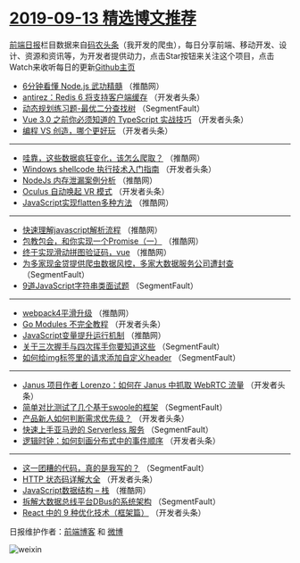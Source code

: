 # [2019-09-13 精选博文推荐](http://hao.caibaojian.com/date/2019/09/13)

[前端日报](http://caibaojian.com/c/news)栏目数据来自[码农头条](http://hao.caibaojian.com/)（我开发的爬虫），每日分享前端、移动开发、设计、资源和资讯等，为开发者提供动力，点击Star按钮来关注这个项目，点击Watch来收听每日的更新[Github主页](https://github.com/kujian/frontendDaily)
* [6分钟看懂 Node.js 武功精髓](http://hao.caibaojian.com/124840.html) （推酷网）
* [antirez：Redis 6 将支持客户端缓存](http://hao.caibaojian.com/124795.html) （开发者头条）
* [动态规划练习题-最优二分查找树](http://hao.caibaojian.com/124742.html) （SegmentFault）
* [Vue 3.0 之前你必须知道的 TypeScript 实战技巧](http://hao.caibaojian.com/124781.html) （开发者头条）
* [编程 VS 创造，哪个更好玩](http://hao.caibaojian.com/124801.html) （开发者头条）

***
* [哇靠，这些数据疯狂变化，该怎么爬取？](http://hao.caibaojian.com/124837.html) （推酷网）
* [Windows shellcode 执行技术入门指南](http://hao.caibaojian.com/124802.html) （开发者头条）
* [NodeJs 内存泄漏案例分析](http://hao.caibaojian.com/124827.html) （推酷网）
* [Oculus 自动唤起 VR 模式](http://hao.caibaojian.com/124789.html) （开发者头条）
* [JavaScript实现flatten多种方法](http://hao.caibaojian.com/124842.html) （推酷网）

***
* [快速理解javascript解析流程](http://hao.caibaojian.com/124821.html) （推酷网）
* [包教包会，和你实现一个Promise（一）](http://hao.caibaojian.com/124832.html) （推酷网）
* [终于实现滑动拼图验证码，vue](http://hao.caibaojian.com/124833.html) （推酷网）
* [为多家现金贷提供爬虫数据风控，多家大数据服务公司遭封查](http://hao.caibaojian.com/124750.html) （SegmentFault）
* [9道JavaScript字符串类面试题](http://hao.caibaojian.com/124740.html) （SegmentFault）

***
* [webpack4平滑升级](http://hao.caibaojian.com/124834.html) （推酷网）
* [Go Modules 不完全教程](http://hao.caibaojian.com/124799.html) （开发者头条）
* [JavaScript变量提升运行机制](http://hao.caibaojian.com/124835.html) （推酷网）
* [关于三次握手与四次挥手你要知道这些](http://hao.caibaojian.com/124752.html) （SegmentFault）
* [如何给img标签里的请求添加自定义header](http://hao.caibaojian.com/124753.html) （SegmentFault）

***
* [Janus 项目作者 Lorenzo：如何在 Janus 中抓取 WebRTC 流量](http://hao.caibaojian.com/124766.html) （开发者头条）
* [简单对比测试了几个基于swoole的框架](http://hao.caibaojian.com/124743.html) （SegmentFault）
* [产品新人如何判断需求优先级？](http://hao.caibaojian.com/124782.html) （开发者头条）
* [快速上手亚马逊的 Serverless 服务](http://hao.caibaojian.com/124754.html) （SegmentFault）
* [逻辑时钟：如何刻画分布式中的事件顺序](http://hao.caibaojian.com/124768.html) （开发者头条）

***
* [这一团糟的代码，真的是我写的？](http://hao.caibaojian.com/124744.html) （SegmentFault）
* [HTTP 状态码详解大全](http://hao.caibaojian.com/124784.html) （开发者头条）
* [JavaScript数据结构 &#8211; 栈](http://hao.caibaojian.com/124838.html) （推酷网）
* [拆解大数据总线平台DBus的系统架构](http://hao.caibaojian.com/124755.html) （SegmentFault）
* [React 中的 9 种优化技术（框架篇）](http://hao.caibaojian.com/124803.html) （开发者头条）

日报维护作者：[前端博客](http://caibaojian.com/) 和 [微博](http://caibaojian.com/go/weibo)

![weixin](https://user-images.githubusercontent.com/3055447/38468989-651132ac-3b80-11e8-8e6b-15122322a9d7.png)